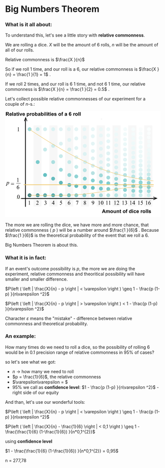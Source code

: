 # Big Numbers Theorem

### What is it all about:

To understand this, let's see a little story with **relative commonness**.

We are rolling a dice. $X$ will be the amount of 6 rolls, $n$ will be the amount of all of our rolls.

Relative commonness is $\frac{X }{n}$

So if we roll 1 time, and our roll is a 6, our relative commonness is $\frac{X }{n} = \frac{1 }{1} = 1$ .

If we roll 2 times, and our roll is 6 1 time, and not 6 1 time, our relative commonness is $\frac{X }{n} = \frac{1 }{2} = 0.5$ .

Let's collect possible relative commonnesses of our experiment for a couple of $n$-s.:

![Big Numbers Theorem 1](https://github.com/ernestdolog/probability-theory/blob/main/assets/big_numbers_theorem_1.png)

The more we are rolling the dice, we have more and more chance, that relative commonness ( $p$ ) will be a number around $\frac{1 }{6}$ . Because $\frac{1 }{6}$ is
the theoretical probability of the event that we roll a 6.

Big Numbers Theorem is about this.

### What it is in fact:

If an event's outcome possibility is $p$, the more we are doing the experiment, relative commonness and theoritical possibility will have smaller and smaller difference.

$P\left ( \left | \frac{X}{n} - p \right | < \varepsilon  \right ) \geq 1 - \frac{p  (1-p) }{n\varepsilon ^2}$


$P\left ( \left | \frac{X}{n} - p \right | >  \varepsilon  \right ) < 1 - \frac{p  (1-p) }{n\varepsilon ^2}$

Character $\varepsilon$ means the "mistake" - difference between relative commonness and theoretical probability.

### An example:

How many times do we need to roll a dice, so the possibility of rolling 6 would be in 0.1 precision range of relative commonness in 95% of cases?

so let's see what we got:

- $n$ -> how many we need to roll
- $p = \frac{1}{6}$, the relative commonness
- $\varepsilon\varepsilon = $ 
- 95% we call as **confidence level**: $1 - \frac{p  (1-p) }{n\varepsilon ^2}$ - right side of our equity

And than, let's use our wonderful tools:


$P\left ( \left | \frac{X}{n} - p \right | < \varepsilon  \right ) \geq 1 - \frac{p  (1-p) }{n\varepsilon ^2}$

$P\left ( \left | \frac{X}{n} - \frac{1}{6} \right | < 0,1 \right ) \geq 1 - \frac{\frac{1}{6}  (1-\frac{1}{6}) }{n*0,1^{2}}$

using **confidence level**

$1 - \frac{\frac{1}{6}  (1-\frac{1}{6}) }{n*0,1^{2}} = 0,95$

n = 277,78

